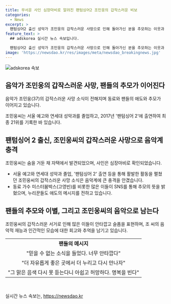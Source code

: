 ```yaml
---
title: 무서운 사인 심장마비로 알려진 팬텀싱어2 조민웅의 갑작스러운 비보
categories:
  - News
excerpt: >
  팬텀싱어2 출신 성악가 조민웅의 갑작스러운 사망으로 인해 돌아가신 분을 추모하는 이웃과 팬들의 애도가 이어졌다. 조 씨는 자유로운 영혼의 음악가로 알려져 있으며, 가수 미스터붐박스를 비롯한 동료들이 그를 추모하며 슬픔을 터뜨렸다. 누리꾼들도 그의 죽음에 대한 충격과 슬픔을 표현하며 조 씨의 명복을 빌었다. 고인의 갑작스러운 죽음으로 많은 이들이 깊은 슬픔에 잠겨 있으며, 조 씨의 훌륭한 음악은 그의 팬들에게 큰 감동을 줬음을 잊지 못할 것이다.
feature_text: >
  ## adskorea 실시간 뉴스 속보입니다.

  팬텀싱어2 출신 성악가 조민웅의 갑작스러운 사망으로 인해 돌아가신 분을 추모하는 이웃과 팬들의 애도가 이어졌다. 조 씨는 자유로운 영혼의 음악가로 알려져 있으며, 가수 미스터붐박스를 비롯한 동료들이 그를 추모하며 슬픔을 터뜨렸다. 누리꾼들도 그의 죽음에 대한 충격과 슬픔을 표현하며 조 씨의 명복을 빌었다. 고인의 갑작스러운 죽음으로 많은 이들이 깊은 슬픔에 잠겨 있으며, 조 씨의 훌륭한 음악은 그의 팬들에게 큰 감동을 줬음을 잊지 못할 것이다.
image: 'https://newsdao.kr/res/images/meta/newsdao_breakingnews.jpg'
---
```


<p><img src="https://newsdao.kr/res/images/meta/newsdao_breakingnews.jpg" alt="adskorea 속보" /></p>

<h2 data-ke-size="size26">음악가 조민웅의 갑작스러운 사망, 팬들의 추모가 이어진다</h2>

<p>음악가 조민웅(37)의 갑작스러운 사망 소식이 전해지며 동료와 팬들의 애도와 추모가 이어지고 있습니다.</p>

<p data-ke-size="size16">조민웅씨는 서울 예고와 연세대 성악과를 졸업하고, 2017년 '팬텀싱어 2'에 출연하여 최종 21위를 기록한 바 있습니다.</p>

<h2 data-ke-size="size26">팬텀싱어 2 출신, 조민웅씨의 갑작스러운 사망으로 음악계 충격</h2>

<p>조민웅씨는 숨을 거둔 채 자택에서 발견되었으며, 사인은 심장마비로 확인되었습니다.</p>

<ul>
  <li>서울 예고와 연세대 성악과 졸업, '팬텀싱어 2' 출연 등을 통해 활발한 활동을 펼쳤던 조민웅씨의 갑작스러운 사망 소식은 음악계에 큰 충격을 안겼습니다.</li>
  <li>동료 가수 미스터붐박스(고영빈)를 비롯한 많은 이들이 SNS를 통해 추모의 뜻을 밝혔으며, 누리꾼들도 애도의 메시지를 전하고 있습니다.</li>
</ul>

<h2 data-ke-size="size26">팬들의 추모와 이별, 그리고 조민웅씨의 음악으로 남는다</h2>

<p>조민웅씨의 갑작스러운 서거로 인해 많은 이들이 안타깝고 슬픔을 표현하며, 조 씨의 음악적 재능과 인간적인 모습에 대한 회고와 추억을 남기고 있습니다.</p>

<table>
  <tr>
    <td style="text-align: center; height: 17px;"><b>팬들의 메시지</b></td>
  </tr>
  <tr>
    <td style="text-align: center; height: 17px;">"믿을 수 없는 소식을 들었다. 너무 안타깝다"</td>
  </tr>
  <tr>
    <td style="text-align: center; height: 17px;">"더 자유롭게 좋은 곳에서 더 누리고 다시 만나자"</td>
  </tr>
  <tr>
    <td style="text-align: center; height: 17px;">"그 맑은 음색 다시 못 듣는다니 아쉽고 허망하다. 명복을 빈다"</td>
  </tr>
</table>

<p data-ke-size="size16">&nbsp;</p>
실시간 뉴스 속보는, <a href="https://newsdao.kr" rel="dofollow">https://newsdao.kr</a>


